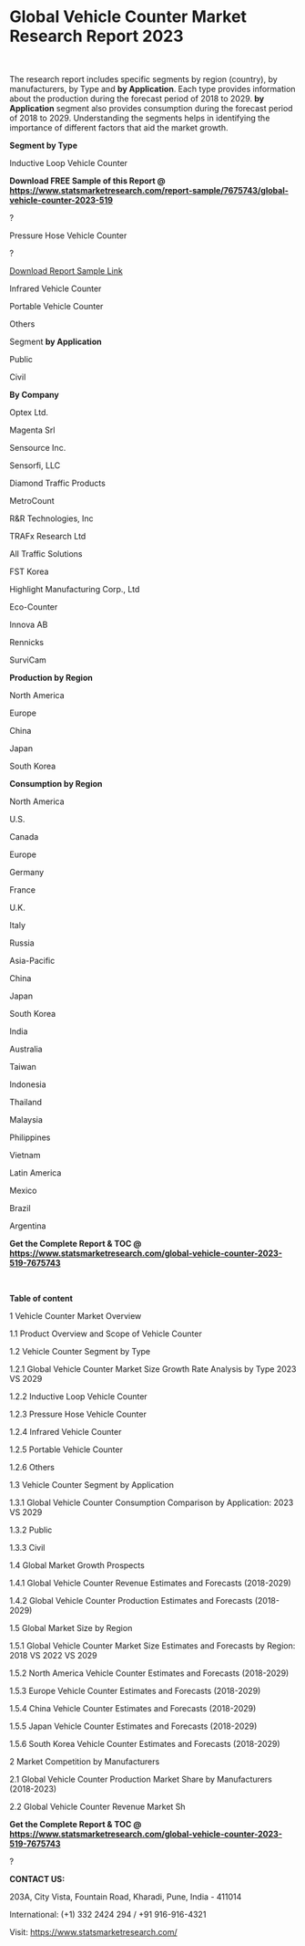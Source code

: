 <h1>Global Vehicle Counter Market Research Report 2023</h1><br/><p>The research report includes specific segments by region (country), by manufacturers, by Type and <strong>by Application</strong>. Each type provides information about the production during the forecast period of 2018 to 2029. <strong>by Application</strong> segment also provides consumption during the forecast period of 2018 to 2029. Understanding the segments helps in identifying the importance of different factors that aid the market growth.</p>
 
 
 
 <p><strong>Segment by Type</strong></p>
 
 
 
 <p>Inductive Loop Vehicle Counter</p>
 
 
 
 <div><b>Download FREE Sample of this Report @ <a href="https://www.statsmarketresearch.com/download-free-sample/7675743/global-vehicle-counter-2023-519">https://www.statsmarketresearch.com/report-sample/7675743/global-vehicle-counter-2023-519</a></b></div>
 
 
 
 <p>? </p>
 
 
 
 <p>Pressure Hose Vehicle Counter</p>
 
 
 
 <p>? </p>
 
 
 
 <p><a href="https://www.statsmarketresearch.com/download-free-sample/7675743/global-vehicle-counter-2023-519">Download Report Sample Link</a></p>
 
 
 
 <p>Infrared Vehicle Counter</p>
 
 
 
 <p>Portable Vehicle Counter</p>
 
 
 
 <p>Others</p>
 
 
 
 <p>Segment <strong>by Application</strong></p>
 
 
 
 <p>Public</p>
 
 
 
 <p>Civil</p>
 
 
 
 <p><strong>By Company</strong></p>
 
 
 
 <p>Optex Ltd.</p>
 
 
 
 <p>Magenta Srl</p>
 
 
 
 <p>Sensource Inc.</p>
 
 
 
 <p>Sensorfi, LLC</p>
 
 
 
 <p>Diamond Traffic Products</p>
 
 
 
 <p>MetroCount</p>
 
 
 
 <p>R&R Technologies, Inc</p>
 
 
 
 <p>TRAFx Research Ltd</p>
 
 
 
 <p>All Traffic Solutions</p>
 
 
 
 <p>FST Korea</p>
 
 
 
 <p>Highlight Manufacturing Corp., Ltd</p>
 
 
 
 <p>Eco-Counter</p>
 
 
 
 <p>Innova AB</p>
 
 
 
 <p>Rennicks</p>
 
 
 
 <p>SurviCam</p>
 
 
 
 <p><strong>Production by Region</strong></p>
 
 
 
 <p>North America</p>
 
 
 
 <p>Europe</p>
 
 
 
 <p>China</p>
 
 
 
 <p>Japan</p>
 
 
 
 <p>South Korea</p>
 
 
 
 <p><strong>Consumption by Region</strong></p>
 
 
 
 <p>North America</p>
 
 
 
 <p>U.S.</p>
 
 
 
 <p>Canada</p>
 
 
 
 <p>Europe</p>
 
 
 
 <p>Germany</p>
 
 
 
 <p>France</p>
 
 
 
 <p>U.K.</p>
 
 
 
 <p>Italy</p>
 
 
 
 <p>Russia</p>
 
 
 
 <p>Asia-Pacific</p>
 
 
 
 <p>China</p>
 
 
 
 <p>Japan</p>
 
 
 
 <p>South Korea</p>
 
 
 
 <p>India</p>
 
 
 
 <p>Australia</p>
 
 
 
 <p>Taiwan</p>
 
 
 
 <p>Indonesia</p>
 
 
 
 <p>Thailand</p>
 
 
 
 <p>Malaysia</p>
 
 
 
 <p>Philippines</p>
 
 
 
 <p>Vietnam</p>
 
 
 
 <p>Latin America</p>
 
 
 
 <p>Mexico</p>
 
 
 
 <p>Brazil</p>
 
 
 
 <p>Argentina</p>
 
 
 
 <div><b>Get the Complete Report & TOC @ <a href="https://www.statsmarketresearch.com/global-vehicle-counter-2023-519-7675743">https://www.statsmarketresearch.com/global-vehicle-counter-2023-519-7675743</a></b></div>
 
 
 
 <p><br />
 
 <b>Table of content</b></p>
 
 
 
 <p>1 Vehicle Counter Market Overview<br />
 
 1.1 Product Overview and Scope of Vehicle Counter<br />
 
 1.2 Vehicle Counter Segment by Type<br />
 
 1.2.1 Global Vehicle Counter Market Size Growth Rate Analysis by Type 2023 VS 2029<br />
 
 1.2.2 Inductive Loop Vehicle Counter<br />
 
 1.2.3 Pressure Hose Vehicle Counter<br />
 
 1.2.4 Infrared Vehicle Counter<br />
 
 1.2.5 Portable Vehicle Counter<br />
 
 1.2.6 Others<br />
 
 1.3 Vehicle Counter Segment by Application<br />
 
 1.3.1 Global Vehicle Counter Consumption Comparison by Application: 2023 VS 2029<br />
 
 1.3.2 Public<br />
 
 1.3.3 Civil<br />
 
 1.4 Global Market Growth Prospects<br />
 
 1.4.1 Global Vehicle Counter Revenue Estimates and Forecasts (2018-2029)<br />
 
 1.4.2 Global Vehicle Counter Production Estimates and Forecasts (2018-2029)<br />
 
 1.5 Global Market Size by Region<br />
 
 1.5.1 Global Vehicle Counter Market Size Estimates and Forecasts by Region: 2018 VS 2022 VS 2029<br />
 
 1.5.2 North America Vehicle Counter Estimates and Forecasts (2018-2029)<br />
 
 1.5.3 Europe Vehicle Counter Estimates and Forecasts (2018-2029)<br />
 
 1.5.4 China Vehicle Counter Estimates and Forecasts (2018-2029)<br />
 
 1.5.5 Japan Vehicle Counter Estimates and Forecasts (2018-2029)<br />
 
 1.5.6 South Korea Vehicle Counter Estimates and Forecasts (2018-2029)<br />
 
 2 Market Competition by Manufacturers<br />
 
 2.1 Global Vehicle Counter Production Market Share by Manufacturers (2018-2023)<br />
 
 2.2 Global Vehicle Counter Revenue Market Sh</p>
 
 
 
 <div><b>Get the Complete Report & TOC @ <a href="https://www.statsmarketresearch.com/global-vehicle-counter-2023-519-7675743">https://www.statsmarketresearch.com/global-vehicle-counter-2023-519-7675743</a></b></div>
 
 
 
 <p>? </p>
 
 
 
 <p><b>CONTACT US:</b><br />
 
 203A, City Vista, Fountain Road, Kharadi, Pune, India - 411014<br />
 
 International: (+1) 332 2424 294 / +91 916-916-4321<br />
 
 Visit: <a href="https://www.statsmarketresearch.com/">https://www.statsmarketresearch.com/</a></p>